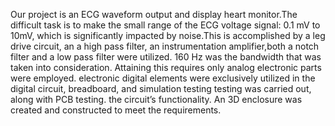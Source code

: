 Our project is an ECG waveform output and display heart monitor.The difficult task is to make
the small range of the ECG voltage signal: 0.1 mV to 10mV, which is significantly impacted by
noise.This is accomplished by a leg drive circuit, an a high pass filter, an instrumentation
amplifier,both a notch filter and a low pass filter were utilized. 160 Hz was the bandwidth that was
taken into consideration. Attaining this requires only analog electronic parts were employed.
electronic digital elements were exclusively utilized in the digital circuit, breadboard, and
simulation testing testing was carried out, along with PCB testing. the circuit’s functionality. An
3D enclosure was created and constructed to meet the requirements.
